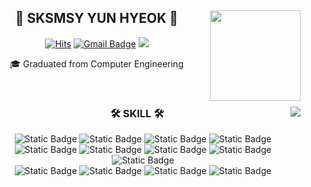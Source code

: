 <div align="center">
  
  <img align="right" height="145px" src="http://mazassumnida.wtf/api/v2/generate_badge?boj=jyh94502"/>
  
## 👋 SKSMSY YUN HYEOK 👋 
  

  [![Hits](https://hits.seeyoufarm.com/api/count/incr/badge.svg?url=https%3A%2F%2Fgithub.com%2Faway0419&count_bg=%2379C83D&title_bg=%23555555&icon=&icon_color=%23E7E7E7&title=hits&edge_flat=false)](https://github.com/away0419) [![Gmail Badge](https://img.shields.io/badge/Gmail-d14836?style=flat-square&logo=Gmail&logoColor=white&link=mailto:away0419@gmail.com)](away0419@gmail.com) <a href="https://about-ljk.store"><img src="https://img.shields.io/badge/-Portfolio-20C997?style=flat-square&logo=bookstack&logoColor=white&"/></a>

  

  🎓 Graduated from Computer Engineering
 

  <br>
 
</div>


<div align="center">
  
  <img align="right"  src="https://github-readme-stats.vercel.app/api/top-langs/?username=sksmsy&layout=compact&hide=javascript,css,scss,plsql,dockerfile,shell,html&theme=shadow_green&langs_count=8"/>
  
  ### 🛠 SKILL 🛠
 
![Static Badge](https://img.shields.io/badge/java-%23FF7800?style=for-the-badge&logo=java&logoColor=white)
![Static Badge](https://img.shields.io/badge/kotlin-%237F52FF?style=for-the-badge&logo=kotlin&logoColor=white)
![Static Badge](https://img.shields.io/badge/springboot-%236DB33F?style=for-the-badge&logo=springboot&logoColor=white)
![Static Badge](https://img.shields.io/badge/springsecurity-%236DB33F?style=for-the-badge&logo=springsecurity&logoColor=white)
<br>
![Static Badge](https://img.shields.io/badge/jenkins-%23D24939?style=for-the-badge&logo=jenkins&logoColor=white)
![Static Badge](https://img.shields.io/badge/docker-%232496ED?style=for-the-badge&logo=docker&logoColor=white)
![Static Badge](https://img.shields.io/badge/nginx-%23009639?style=for-the-badge&logo=nginx&logoColor=white)
![Static Badge](https://img.shields.io/badge/oracle-%23F80000?style=for-the-badge&logo=oracle&logoColor=white)
![Static Badge](https://img.shields.io/badge/mysql-%234479A1?style=for-the-badge&logo=mysql&logoColor=white)
<br>
![Static Badge](https://img.shields.io/badge/redis-%23DC382D?style=for-the-badge&logo=redis&logoColor=white)
![Static Badge](https://img.shields.io/badge/javascript-%23F7DF1E?style=for-the-badge&logo=javascript&logoColor=white)
![Static Badge](https://img.shields.io/badge/Vue-%234FC08D?style=for-the-badge&logo=vue.js&logoColor=white)
![Static Badge](https://img.shields.io/badge/react-%232599ED?style=for-the-badge&logo=react&logoColor=white)
<br>
 
</div>
